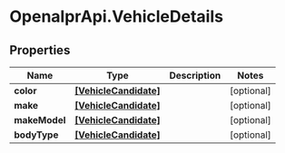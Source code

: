 # OpenalprApi.VehicleDetails

## Properties
Name | Type | Description | Notes
------------ | ------------- | ------------- | -------------
**color** | [**[VehicleCandidate]**](VehicleCandidate.md) |  | [optional] 
**make** | [**[VehicleCandidate]**](VehicleCandidate.md) |  | [optional] 
**makeModel** | [**[VehicleCandidate]**](VehicleCandidate.md) |  | [optional] 
**bodyType** | [**[VehicleCandidate]**](VehicleCandidate.md) |  | [optional] 



